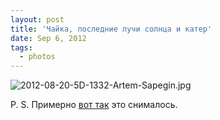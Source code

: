 ```yaml
---
layout: post
title: 'Чайка, последние лучи солнца и катер'
date: Sep 6, 2012
tags:
  - photos
---
```


![2012-08-20-5D-1332-Artem-Sapegin.jpg](photo://49)

P. S. Примерно [вот так](http://foto.mail.ru/mail/artem-sapegin/1022/1036.html) это снималось.
